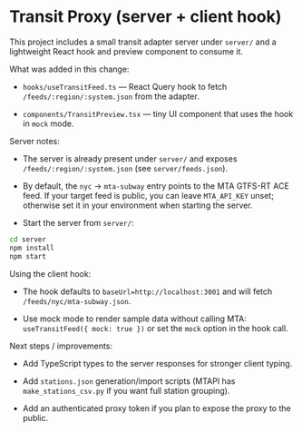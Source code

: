 # Transit Proxy (server + client hook)

This project includes a small transit adapter server under `server/` and a lightweight React hook and
preview component to consume it.

What was added in this change:

- `hooks/useTransitFeed.ts` — React Query hook to fetch `/feeds/:region/:system.json` from the adapter.

- `components/TransitPreview.tsx` — tiny UI component that uses the hook in `mock` mode.

Server notes:

- The server is already present under `server/` and exposes `/feeds/:region/:system.json` (see `server/feeds.json`).

- By default, the `nyc` -> `mta-subway` entry points to the MTA GTFS-RT ACE feed. If your target feed is
  public, you can leave `MTA_API_KEY` unset; otherwise set it in your environment when starting the
  server.

- Start the server from `server/`:

```bash
cd server
npm install
npm start
```

Using the client hook:

- The hook defaults to `baseUrl=http://localhost:3001` and will fetch `/feeds/nyc/mta-subway.json`.

- Use mock mode to render sample data without calling MTA: `useTransitFeed({ mock: true })` or set the `mock` option in the hook call.

Next steps / improvements:

- Add TypeScript types to the server responses for stronger client typing.

- Add `stations.json` generation/import scripts (MTAPI has `make_stations_csv.py` if you want full station grouping).

- Add an authenticated proxy token if you plan to expose the proxy to the public.
